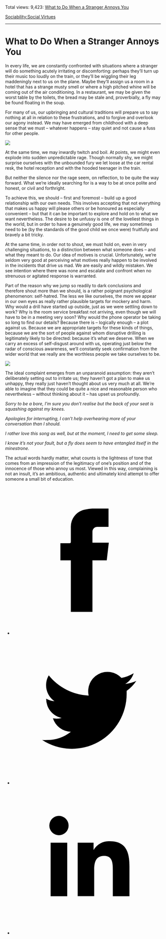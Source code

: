 Total views: 9,423: [What to Do When a Stranger Annoys You](https://www.theschooloflife.com/thebookoflife/what-to-do-when-a-stranger-annoys-you/)

[Sociability:](https://www.theschooloflife.com/thebookoflife/category/sociability/)[Social Virtues](https://www.theschooloflife.com/thebookoflife/category/sociability/social-virtues/)

* * *

# What to Do When a Stranger Annoys You
<style>
						.alignnone {
  display: block;
  margin-left: auto;
  margin-right: auto;
  align: center:
}

.addtoany_share_save_container {
display:none;
}

.wp-block-image {
		display: block;
  margin-left: auto;
  margin-right: auto;
  width: 50%;
}

.aligncenter {
display: block;
  margin-left: auto;
  margin-right: auto;
  align: center:
}

@media only screen and (max-width: 500px) {
  .wp-block-image {
		display: block;
  margin-left: auto;
  margin-right: auto;
  width: 100%;
} }

h1 {max-width: 600px !important;
}
.s18-single-post .content-area .site-main article .post-cat-header-display + .old-wrapper p {
    font-size: 1.200em
}
						</style>

In every life, we are constantly confronted with situations where a stranger will do something acutely irritating or discomforting: perhaps they’ll turn up their music too loudly on the train, or they’ll be wiggling their leg maddeningly next to us on the plane. Maybe they’ll assign us a room in a hotel that has a strange musty smell or where a high pitched whine will be coming out of the air conditioning. In a restaurant, we may be given the worst table by the toilets, the bread may be stale and, proverbially, a fly may be found floating in the soup.

For many of us, our upbringing and cultural traditions will prepare us to say nothing at all in relation to these frustrations, and to forgive and overlook our agony instead. We may have emerged from childhood with a deep sense that we must – whatever happens – stay quiet and not cause a fuss for other people.

![](https://www.theschooloflife.com/thebookoflife/wp-content/uploads/2019/05/4141948052_2fb9cb8a7a_b-1024x768.jpg)

At the same time, we may inwardly twitch and boil. At points, we might even explode into sudden unpredictable rage. Though normally shy, we might surprise ourselves with the unbounded fury we let loose at the car rental resk, the hotel reception and with the hooded teenager in the train.

But neither the silence nor the rage seem, on reflection, to be quite the way forward. What we’re ideally searching for is a way to be at once polite and honest, or civil and forthright.

To achieve this, we should – first and foremost – build up a good relationship with our own needs. This involves accepting that not everything that makes us happy will please others or be honoured as especially convenient – but that it can be important to explore and hold on to what we want nevertheless. The desire to be unfussy is one of the loveliest things in the world, but in order to have a genuinely good life, we may sometimes need to be (by the standards of the good child we once were) fruitfully and bravely a bit tricky.

At the same time, in order not to shout, we must hold on, even in very challenging situations, to a distinction between what someone does – and what they meant to do. Our idea of motives is crucial. Unfortunately, we’re seldom very good at perceiving what motives really happen to be involved in the incidents that drive us mad. We are easily and wildly mistaken. We see intention where there was none and escalate and confront when no strenuous or agitated response is warranted.

Part of the reason why we jump so readily to dark conclusions and therefore shout more than we should, is a rather poignant psychological phenomenon: self-hatred. The less we like ourselves, the more we appear in our own eyes as really rather plausible targets for mockery and harm. Why would a drill have started up outside, just as we were settling down to work? Why is the room service breakfast not arriving, even though we will have to be in a meeting very soon? Why would the phone operator be taking so long to find our details? Because there is – logically enough – a plot against us. Because we are appropriate targets for these kinds of things, because we are the sort of people against whom disruptive drilling is legitimately likely to be directed: because it’s what we deserve. When we carry an excess of self-disgust around with us, operating just below the radar of conscious awareness, we’ll constantly seek confirmation from the wider world that we really are the worthless people we take ourselves to be.

![](https://www.theschooloflife.com/thebookoflife/wp-content/uploads/2019/05/3130185816_7e5a3785a2_b-1024x768.jpg)

The ideal complaint emerges from an unparanoid assumption: they aren’t deliberately setting out to irritate us; they haven’t got a plan to make us unhappy, they really just haven’t thought about us very much at all. We’re able to imagine that they could be quite a nice and reasonable person who nevertheless – without thinking about it – has upset us profoundly.

_Sorry to be a bore, I’m sure you don’t realise but the back of your seat is squashing against my knees._

_Apologies for interrupting, I can’t help overhearing more of your conversation than I should._

_I rather love this song as well, but at the moment, I need to get some sleep._

_I know it’s not your fault, but a fly does seem to have entangled itself in the minestrone._

The actual words hardly matter, what counts is the lightness of tone that comes from an impression of the legitimacy of one’s position and of the innocence of those who annoy us most. Viewed in this way, complaining is not an insult, it’s an ambitious, authentic and ultimately kind attempt to offer someone a small bit of education.

<style>
    .iframe-class { display: block !important; }
</style>

- [<svg xmlns="http://www.w3.org/2000/svg" viewbox="0 0 26 26"><title>Facebook</title>
                    <g>
                        <path d="M8.38,10H9.92c.2,0,.29,0,.29-.28,0-.82,0-1.64,0-2.46a3.05,3.05,0,0,1,2.57-3.15A7.22,7.22,0,0,1,14,3.95c.86,0,1.71,0,2.57,0h.25v3.2h-2A.85.85,0,0,0,14,8c0,.62,0,1.24,0,1.91h2.87L16.51,13H14v9H10.21V13H8.38Z"></path>
                    </g>
                </svg>](http://www.facebook.com/sharer/sharer.php?u=https://www.theschooloflife.com/thebookoflife/what-to-do-when-a-stranger-annoys-you/)
- [<svg xmlns="http://www.w3.org/2000/svg" viewbox="0 0 26 26"><title>Twitter</title>
                    <path d="M21.69,7.9a6.75,6.75,0,0,1-1.94.53,3.39,3.39,0,0,0,1.48-1.87,6.76,6.76,0,0,1-2.14.82,3.38,3.38,0,0,0-5.75,3.08,9.59,9.59,0,0,1-7-3.53,3.38,3.38,0,0,0,1,4.51A3.36,3.36,0,0,1,5.89,11v0A3.38,3.38,0,0,0,8.6,14.37a3.39,3.39,0,0,1-1.53.06,3.38,3.38,0,0,0,3.15,2.35A6.78,6.78,0,0,1,6,18.22a6.87,6.87,0,0,1-.81,0A9.6,9.6,0,0,0,20,10.08q0-.22,0-.44A6.86,6.86,0,0,0,21.69,7.9Z"></path>
                </svg>](http://twitter.com/share?url=https://www.theschooloflife.com/thebookoflife/what-to-do-when-a-stranger-annoys-you/&text=&via=theschooloflife)
- [<svg xmlns="http://www.w3.org/2000/svg" viewbox="0 0 26 26"><title>LinkedIn</title>
<path class="cls-2" d="M6.67,10H9.58v9.36H6.67ZM8.13,5.32A1.69,1.69,0,1,1,6.44,7,1.69,1.69,0,0,1,8.13,5.32"></path><path class="cls-2" d="M11.41,10H14.2v1.28h0A3.06,3.06,0,0,1,17,9.75c2.95,0,3.49,1.94,3.49,4.46v5.14H17.57V14.79c0-1.09,0-2.48-1.51-2.48s-1.75,1.18-1.75,2.4v4.63H11.41Z"></path></svg>](https://www.linkedin.com/shareArticle?mini=true&url=https://www.theschooloflife.com/thebookoflife/what-to-do-when-a-stranger-annoys-you/)
